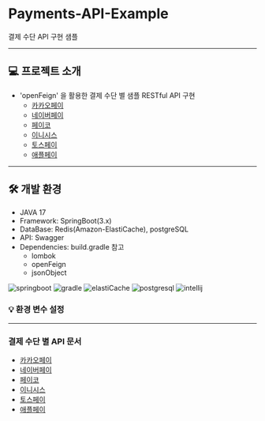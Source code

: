 # Payments-API-Example
결제 수단 API 구현 샘플

---

## 💻 프로젝트 소개
* 'openFeign' 을 활용한 결제 수단 별 샘플 RESTful API 구현
  * [카카오페이](https://github.com/woorim05/payment-project.git)
  * [네이버페이](https://github.com/woorim05/payment-project.git)
  * [페이코](https://github.com/woorim05/payment-project.git)
  * [이니시스](https://github.com/woorim05/payment-project.git)
  * [토스페이](https://github.com/woorim05/payment-project.git)
  * [애플페이](https://github.com/woorim05/payment-project.git)

---

## 🛠️ 개발 환경
* JAVA 17
* Framework: SpringBoot(3.x)
* DataBase: Redis(Amazon-ElastiCache), postgreSQL
* API: Swagger
* Dependencies: build.gradle 참고
  * lombok
  * openFeign
  * jsonObject

![springboot](https://img.shields.io/badge/SpringBoot-6DB33F?style=for-the-badge&logo=SpringBoot&logoColor=white) 
![gradle](https://img.shields.io/badge/Gradle-02303A?style=for-the-badge&logo=Gradle&logoColor=white) 
![elastiCache](https://img.shields.io/badge/Amazon_ElastiCache-C925D1?style=for-the-badge&logo=AmazonElastiCache&logoColor=white)
![postgresql](https://img.shields.io/badge/PostgreSQL-316192?style=for-the-badge&logo=postgresql&logoColor=white)
![intellij](https://img.shields.io/badge/IntelliJ_IDEA-000000.svg?style=for-the-badge&logo=intellij-idea&logoColor=white)

### 💡 환경 변수 설정


---

### 결제 수단 별 API 문서
* [카카오페이](https://developers.kakaopay.com/docs/payment/online/single-payment)
* [네이버페이](https://developer.pay.naver.com/docs/v2/api#common-common_certi)
* [페이코](https://devcenter.payco.com/guide/online/easypay/reserve?id=220401002)
* [이니시스](https://manual.inicis.com/pay/stdpay_pc.html)
* [토스페이](https://tossdev.github.io/gettingstarted.html#overview-1)
* [애플페이](http://developer.apple.com)